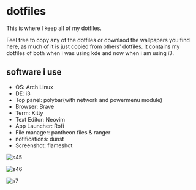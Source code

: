 # dotfiles
This is where I keep all of my dotfiles.

Feel free to copy any of the dotfiles or downlaod the wallpapers you find here, as much of it is just copied from others' dotfiles. It contains my dotfiles of both when i was using kde and now when i am using i3.

## software i use
* OS: Arch Linux
* DE: i3
* Top panel: polybar(with network and powermenu module)
* Browser: Brave
* Term: Kitty
* Text Editor: Neovim
* App Launcher: Rofi
* File manager: pantheon files & ranger
* notifications: dunst
* Screenshot: flameshot

![s45](https://github.com/user-attachments/assets/421f4366-5612-43f2-8809-d53a690a854e)

![s46](https://github.com/user-attachments/assets/75517c69-04cd-4788-9cbd-d7a4b66dd157)

![s7](https://github.com/user-attachments/assets/91abc33d-2b87-43b5-940a-a0dc65f3ec55)
